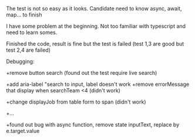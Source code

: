 The test is not so easy as it looks. Candidate need to know async, await, map... to finish

I have some problem at the beginning. Not too familiar with typescript and need to learn somes.

Finished the code, result is fine but the test is failed (test 1,3 are good but test 2,4 are failed)

Debugging:

+remove button search (found out the test require live search)

+add aria-label "search to input, label doesn't work
+remove errorMessage that display when searchTeam <4 (didn't work)

+change displayJob from table form to span (didn't work)

+...

+found out bug with async function, remove state inputText, replace by e.target.value
